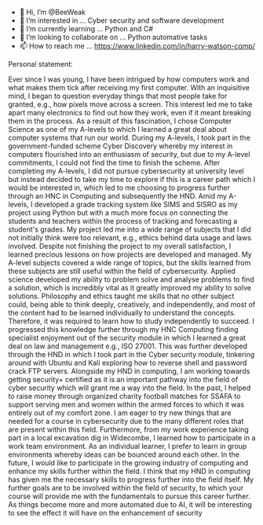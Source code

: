 - 👋 Hi, I’m @BeeWeak
- 👀 I’m interested in ... Cyber security and software development
- 🌱 I’m currently learning ... Python and C#
- 💞️ I’m looking to collaborate on ... Python automative tasks
- 📫 How to reach me ... https://www.linkedin.com/in/harry-watson-comp/

<!---
BeeWeak/BeeWeak is a ✨ special ✨ repository because its `README.md` (this file) appears on your GitHub profile.
You can click the Preview link to take a look at your changes.
--->

Personal statement:

Ever since I was young, I have been intrigued by how computers work and what makes them tick after receiving my first computer. With an inquisitive mind, I began to question everyday things that most people take for granted, e.g., how pixels move across a screen. This interest led me to take apart many electronics to find out how they work, even if it meant breaking them in the process. As a result of this fascination, I chose Computer Science as one of my A-levels to which I learned a great deal about computer systems that run our world. During my A-levels, I took part in the government-funded scheme Cyber Discovery whereby my interest in computers flourished into an enthusiasm of security, but due to my A-level commitments, I could not find the time to finish the scheme. After completing my A-levels, I did not pursue cybersecurity at university level but instead decided to take my time to explore if this is a career path which I would be interested in, which led to me choosing to progress further through an HNC in Computing and subsequently the HND. Amid my A-levels, I developed a grade tracking system like SIMS and SISRO as my project using Python but with a much more focus on connecting the students and teachers within the process of tracking and forecasting a student's grades. My project led me into a wide range of subjects that I did not initially think were too relevant, e.g., ethics behind data usage and laws involved. Despite not finishing the project to my overall satisfaction, I learned precious lessons on how projects are developed and managed. My A-level subjects covered a wide range of topics, but the skills learned from these subjects are still useful within the field of cybersecurity. Applied science developed my ability to problem solve and analyse problems to find a solution, which is incredibly vital as it greatly improved my ability to solve solutions. Philosophy and ethics taught me skills that no other subject could, being able to think deeply, creatively, and independently, and most of the content had to be learned individually to understand the concepts. Therefore, it was required to learn how to study independently to succeed. I progressed this knowledge further through my HNC Computing finding specialist enjoyment out of the security module in which I learned a great deal on law and management e.g., ISO 27001. This was further developed through the HND in which I took part in the Cyber security module, tinkering around with Ubuntu and Kali exploring how to reverse shell and password crack FTP servers. Alongside my HND in computing, I am working towards getting security+ certified as it is an important pathway into the field of cyber security which will grant me a way into the field. In the past, I helped to raise money through organized charity football matches for SSAFA to support serving men and women within the armed forces to which it was entirely out of my comfort zone. I am eager to try new things that are needed for a course in cybersecurity due to the many different roles that are present within this field. Furthermore, from my work experience taking part in a local excavation dig in Widecombe, I learned how to participate in a work team environment. As an individual learner, I prefer to learn in group environments whereby ideas can be bounced around each other. In the future, I would like to participate in the growing industry of computing and enhance my skills further within the field. I think that my HND in computing has given me the necessary skills to progress further into the field itself. My further goals are to be involved within the field of security, to which your course will provide me with the fundamentals to pursue this career further. As things become more and more automated due to AI, it will be interesting to see the effect it will have on the enhancement of security
